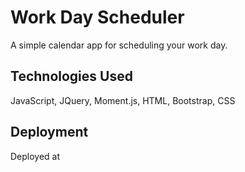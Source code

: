 # Work Day Scheduler
A simple calendar app for scheduling your work day.

## Technologies Used
JavaScript, JQuery, Moment.js, HTML, Bootstrap, CSS

## Deployment
Deployed at 
